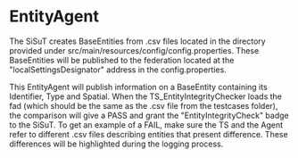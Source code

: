 # EntityAgent

The SiSuT creates BaseEntities from .csv files located in the directory provided under src/main/resources/config/config.properties. These BaseEntities will be published to the federation located at the "localSettingsDesignator" address in the config.properties.

This EntityAgent will publish information on a BaseEntity containing its Identifier, Type and Spatial. When the TS_EntityIntegrityChecker loads the fad (which should be the same as the .csv file from the testcases folder), the comparison will give a PASS and grant the "EntityIntegrityCheck" badge to the SiSuT. To get an example of a FAIL, make sure the TS and the Agent refer to different .csv files describing entities that present difference. These differences will be highlighted during the logging process.
